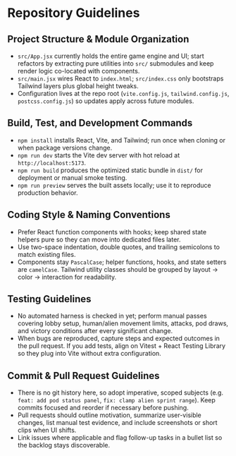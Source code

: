 # Repository Guidelines

## Project Structure & Module Organization
- `src/App.jsx` currently holds the entire game engine and UI; start refactors by extracting pure utilities into `src/` submodules and keep render logic co-located with components.
- `src/main.jsx` wires React to `index.html`; `src/index.css` only bootstraps Tailwind layers plus global height tweaks.
- Configuration lives at the repo root (`vite.config.js`, `tailwind.config.js`, `postcss.config.js`) so updates apply across future modules.

## Build, Test, and Development Commands
- `npm install` installs React, Vite, and Tailwind; run once when cloning or when package versions change.
- `npm run dev` starts the Vite dev server with hot reload at `http://localhost:5173`.
- `npm run build` produces the optimized static bundle in `dist/` for deployment or manual smoke testing.
- `npm run preview` serves the built assets locally; use it to reproduce production behavior.

## Coding Style & Naming Conventions
- Prefer React function components with hooks; keep shared state helpers pure so they can move into dedicated files later.
- Use two-space indentation, double quotes, and trailing semicolons to match existing files.
- Components stay `PascalCase`; helper functions, hooks, and state setters are `camelCase`. Tailwind utility classes should be grouped by layout → color → interaction for readability.

## Testing Guidelines
- No automated harness is checked in yet; perform manual passes covering lobby setup, human/alien movement limits, attacks, pod draws, and victory conditions after every significant change.
- When bugs are reproduced, capture steps and expected outcomes in the pull request. If you add tests, align on Vitest + React Testing Library so they plug into Vite without extra configuration.

## Commit & Pull Request Guidelines
- There is no git history here, so adopt imperative, scoped subjects (e.g. `feat: add pod status panel`, `fix: clamp alien sprint range`). Keep commits focused and reorder if necessary before pushing.
- Pull requests should outline motivation, summarize user-visible changes, list manual test evidence, and include screenshots or short clips when UI shifts.
- Link issues where applicable and flag follow-up tasks in a bullet list so the backlog stays discoverable.
